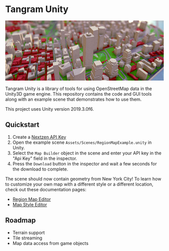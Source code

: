 Tangram Unity
=============

![screenshot](tangram-unity.png)

Tangram Unity is a library of tools for using OpenStreetMap data in the Unity3D game engine. This repository contains the code and GUI tools along with an example scene that demonstrates how to use them.

This project uses Unity version 2019.3.0f6.

Quickstart
-----------

1. Create a [Nextzen API Key](https://developers.nextzen.org/)
2. Open the example scene `Assets/Scenes/RegionMapExample.unity` in Unity.
4. Select the `Map Builder` object in the scene and enter your API key in the "Api Key" field in the inspector.
4. Press the `Download` button in the inspector and wait a few seconds for the download to complete.

The scene should now contain geometry from New York City! To learn how to customize your own map with a different style or a different location, check out these documentation pages:

 - [Region Map Editor](Documentation/RegionMapEditor.md)
 - [Map Style Editor](Documentation/MapStyleEditor.md)

Roadmap
-------

- Terrain support
- Tile streaming
- Map data access from game objects
